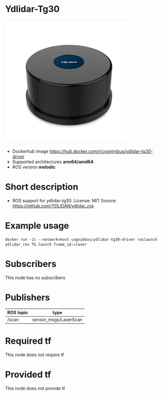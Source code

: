 # Ydlidar-Tg30

<img src="./ydlidar-tg30/ydlidar-tg30-360-laser-scanner-30-m-2.jpg" alt="ydlidar-tg30" width="400"/>

* Dockerhub image https://hub.docker.com/r/cognimbus/ydlidar-tg30-driver
* Supported architectures <b>arm64/amd64</b>
* ROS version <b>melodic
</b>

# Short description
* ROS support for ydlidar-tg30.
License: MIT
Source: https://github.com/YDLIDAR/ydlidar_ros

# Example usage
```
docker run -it --network=host cognimbus/ydlidar-tg30-driver roslaunch ydlidar_ros TG.launch frame_id:=laser
```

# Subscribers
This node has no subscribers


# Publishers
ROS topic | type
--- | ---
/scan | sensor_msgs/LaserScan


# Required tf
This node does not require tf


# Provided tf
This node does not provide tf


